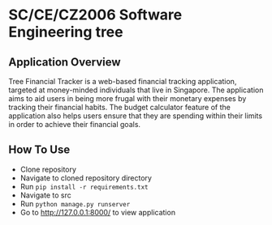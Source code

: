 # SC/CE/CZ2006 Software Engineering tree

## Application Overview
Tree Financial Tracker is a web-based financial tracking application, targeted at money-minded individuals that live in Singapore. The application aims to aid users in being more frugal with their monetary expenses by tracking their financial habits. The budget calculator feature of the application also helps users ensure that they are spending within their limits in order to achieve their financial goals.

## How To Use
- Clone repository
- Navigate to cloned repository directory
- Run `pip install -r requirements.txt`
- Navigate to src
- Run `python manage.py runserver`
- Go to http://127.0.0.1:8000/ to view application
